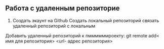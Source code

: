 ## Работа с удаленным репозиторие
1. Создать экаунт на Github
Создать локальный репозиторий
связать удаленный репозиторий с локальным

Добавить удаленный репозиторий к пммммммроекту:
git remote add< имя для репозитория> <url- адрес репозитория>
